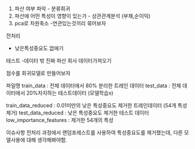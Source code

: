 1. 파산 여부 파악 - 분류회귀
2. 파산에 어떤 특성이 영향이 있는가 - 상관관계분석 (부채,순이익)
3. pca로 차원축소 -연관있는것끼리 묶어보자 

전처리
- 낮은특성중요도 없애기

테스트
-데이터 밖 진짜 파산 회사 데이터가져오기 


점수를 회귀모델로 만들어보자

파일명
train_data : 전체 데이터에서 80% 분리한 트레인 데이터
test_data : 전체 데이터에서 20%차지하는 테스트데이터 (모델학습x)

train_data_reduced : 0.01미만의 낮은 특성중요도 제거한 트레인데이터 (54개 특성제거)
test_data_reduced : 낮은 특성중요도 제거한 테스트 데이터
low_importance_features : 제거한 54개의 특성

이슈사항
전처리 과정에서 랜덤포레스트를 사용하여 특성중요도를 제거했는데, 다른 모델사용에 대해 생각해봐야함.

